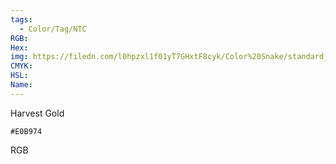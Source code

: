 ```yaml
---
tags:
  - Color/Tag/NTC
RGB:
Hex:
img: https://filedn.com/l0hpzxl1f01yT7GHxtF8cyk/Color%20Snake/standard_csv_to_svg/E0B974.svg
CMYK:
HSL:
Name:
---
```

Harvest Gold
```palette
#E0B974
```
RGB
